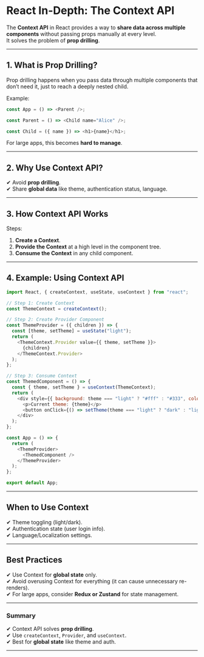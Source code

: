 
#  React In-Depth: The Context API

The **Context API** in React provides a way to **share data across multiple components** without passing props manually at every level.  
It solves the problem of **prop drilling**.

---

## **1. What is Prop Drilling?**
Prop drilling happens when you pass data through multiple components that don’t need it, just to reach a deeply nested child.

Example:
```javascript
const App = () => <Parent />;

const Parent = () => <Child name="Alice" />;

const Child = ({ name }) => <h1>{name}</h1>;
```

For large apps, this becomes **hard to manage**.

---

## **2. Why Use Context API?**
✔ Avoid **prop drilling**.  
✔ Share **global data** like theme, authentication status, language.  

---

## **3. How Context API Works**
Steps:
1. **Create a Context**.
2. **Provide the Context** at a high level in the component tree.
3. **Consume the Context** in any child component.

---

## **4. Example: Using Context API**
```javascript
import React, { createContext, useState, useContext } from "react";

// Step 1: Create Context
const ThemeContext = createContext();

// Step 2: Create Provider Component
const ThemeProvider = ({ children }) => {
  const [theme, setTheme] = useState("light");
  return (
    <ThemeContext.Provider value={{ theme, setTheme }}>
      {children}
    </ThemeContext.Provider>
  );
};

// Step 3: Consume Context
const ThemedComponent = () => {
  const { theme, setTheme } = useContext(ThemeContext);
  return (
    <div style={{ background: theme === "light" ? "#fff" : "#333", color: theme === "light" ? "#000" : "#fff" }}>
      <p>Current theme: {theme}</p>
      <button onClick={() => setTheme(theme === "light" ? "dark" : "light")}>Toggle Theme</button>
    </div>
  );
};

const App = () => {
  return (
    <ThemeProvider>
      <ThemedComponent />
    </ThemeProvider>
  );
};

export default App;
```

---

##  **When to Use Context**
✔ Theme toggling (light/dark).  
✔ Authentication state (user login info).  
✔ Language/Localization settings.  

---

##  **Best Practices**
✔ Use Context for **global state** only.  
✔ Avoid overusing Context for everything (it can cause unnecessary re-renders).  
✔ For large apps, consider **Redux or Zustand** for state management.

---

###  Summary
✔ Context API solves **prop drilling**.  
✔ Use `createContext`, `Provider`, and `useContext`.  
✔ Best for **global state** like theme and auth.

---
